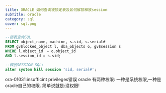 ```yaml
---
title: ORACLE 如何查询被锁定表及如何解锁释放session
subTitle: oracle
category: sql
cover: sql.png
---
```


```sql
--锁表查询SQL
SELECT object_name, machine, s.sid, s.serial# 
FROM gv$locked_object l, dba_objects o, gv$session s 
WHERE l.object_id　= o.object_id 
AND l.session_id = s.sid; 

--释放SESSION SQL: 
alter system kill session 'sid, serial#'; 

```

ora-01031:insufficint privileges错误
oracle 有两种权限:
一种是系统权限,一种是oracle自己的权限.
简单说就是:没权限!